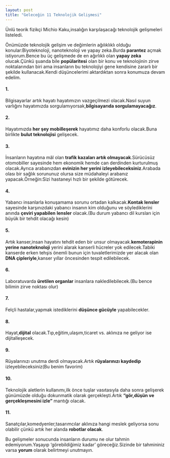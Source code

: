```yaml
---
layout: post
title: "Geleceğin 11 Teknolojik Gelişmesi"
---
```


Ünlü teorik fizikçi Michio Kaku,insalığın karşılaşacağı teknolojik gelişmeleri listeledi.

Önümüzde teknolojik gelişim ve değimlerin ağılıklıklı olduğu konular:Biyoteknoloji, nanoteknoloji ve yapay zeka.Burda **parantez** açmak istiyorum.Bence bu üç gelişmede de en ağırlıklı olan **yapay zeka** olucak.Çünkü şuanda bile **popülaritesi** olan bir konu ve teknolojinin zirve noktalarından biri ama insanların bu teknolojiyi gene kendisine zararlı bir şekilde kullanacak.Kendi düşüncelerimi aktardıktan sonra konumuza devam edelim.

#### 1.

Bilgisayarlar artık hayatı hayatımızın vazgeçilmezi olacak.Nasıl suyun varlığını hayatımızda sorgulamıyorsak,**bilgisayarıda sorgulamayacağız**.

#### 2.

Hayatımızda **her şey mobilleşerek** hayatımız daha konforlu olacak.Buna birlikte **bulut teknolojisi** gelişecek.

#### 3.

İnsanların hayatına mâl olan **trafik kazaları artık olmayacak**.Sürücüsüz otomobiller sayesinde hem ekonomik hemde can derdinden kurturulmuş olacak.Ayrıca arabanızdan
**evinizin her yerini izleyebileceksiniz**.Arabada olası bir sağlık sorununuz olursa size müdahaleyi arabanız yapacak.Örneğin:Sizi hastaneyi hızlı bir şekilde götürecek.

#### 4.

Yabancı insanlarla konuşamama sorunu ortadan kalkacak.**Kontak lensler** sayesinde karşınızdaki yabancı insanın kim olduğunu ve söylediklerini anında **çeviri yapabilen**
**lensler** olacak.(Bu durum yabancı dil kursları için büyük bir tehdit olacağı kesin)

#### 5.

Artık kanser,insan hayatını tehdit eden bir unsur olmayacak.**kemoterapinin yerine nanoteknoloji** yerini alarak kanserli hücreler yok edilecek.Tabiki kanserde erken tehşis önemli bunun için tuvaletlerimizde yer alacak olan **DNA çipleriyle**,kanser yıllar öncesinden tespit edilebilecek.

#### 6.

Laboratuvarda **üretilen organlar** insanlara nakledilebilecek.(Bu bence bilimin zirve noktası olur)

#### 7.

Felçli hastalar,yapmak istediklerini **düşünce gücüyle** yapabilecekler.

#### 8.

Hayat,**dijital** olacak.Tıp,eğitim,ulaşım,ticaret vs. aklınıza ne geliyor ise dijitalleşecek.

#### 9.

Rüyalarınızı unutma derdi olmayacak.Artık **rüyalarınızı kaydedip** izleyebileceksiniz(Bu benim favorim)

#### 10.

Teknolojik aletlerin kullanımı,ilk önce tuşlar vasıtasıyla daha sonra gelişerek günümüzde olduğu dokunmatik olarak gerçekleşti.Artık **“gör,düşün ve gerçekleşmesini izle”** mantığı olacak.

#### 11.

Sanatçılar,komedyenler,tasarımcılar aklınıza hangi meslek geliyorsa sonu olabilir çünkü artık her alanda **robotlar olacak**.

Bu gelişmeler sonucunda insanların durumu ne olur tahmin edemiyorum.Yaşayıp ‘görebildiğimiz kadar’ göreceğiz.Sizinde bir tahmininiz varsa **yorum** olarak belirtmeyi unutmayın.